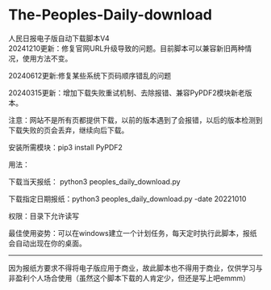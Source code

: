 # The-Peoples-Daily-download
人民日报电子版自动下载脚本V4  
20241210更新：修复官网URL升级导致的问题。目前脚本可以兼容新旧两种情况，使用方法不变。  

20240612更新:修复某些系统下页码顺序错乱的问题  

20240315更新：增加下载失败重试机制、去除报错、兼容PyPDF2模块新老版本。  

注意：网站不是所有页都提供下载，以前的版本遇到了会报错，以后的版本检测到下载失败的页会丢弃，继续向后下载。

安装所需模块：pip3 install PyPDF2

用法：

下载当天报纸： python3 peoples_daily_download.py 

下载指定日期报纸：python3 peoples_daily_download.py -date 20221010

权限：目录下允许读写

最佳使用姿势：可以在windows建立一个计划任务，每天定时执行此脚本，报纸会自动出现在你的桌面。

--------------------------

因为报纸方要求不得将电子版应用于商业，故此脚本也不得用于商业，仅供学习与非盈利个人场合使用（虽然这个脚本下载的人肯定少，但还是写上吧emmm）
